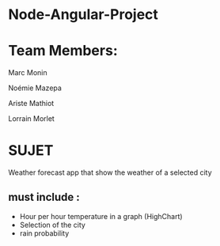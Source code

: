 # Node-Angular-Project

# Team Members: 
Marc Monin

Noémie Mazepa

Ariste Mathiot

Lorrain Morlet


# SUJET

Weather forecast app that show the weather of a selected city
## must include :
- Hour per hour temperature in a graph (HighChart)
- Selection of the city 
- rain probability
